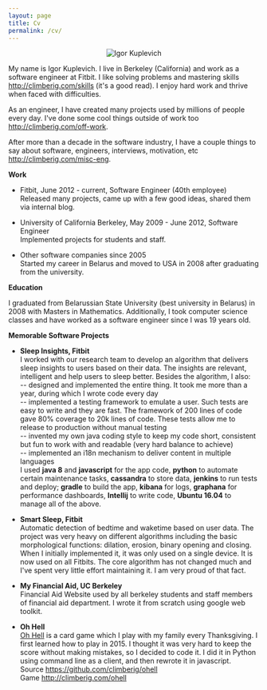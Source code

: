 ```yaml
---
layout: page
title: Cv
permalink: /cv/
---     
```

                
<center><image src="/images/me.jpg" alt="Igor Kuplevich" title="Igor Kuplevich"/></center>

My name is Igor Kuplevich. I live in Berkeley (California) and work as a software engineer at Fitbit. I like solving problems and mastering skills 
<a href="/skills" target="_blank">http://climberig.com/skills</a> (it's a good read). I enjoy hard work and thrive when faced with difficulties.

As an engineer, I have created many projects used by millions of people every day. I've done some cool things outside of work too 
<a href="/off-work" target="_blank">http://climberig.com/off-work</a>.

After more than a decade in the software industry, I have a couple things to say about software, engineers, interviews, motivation, etc 
<a href="/misc-eng" target="_blank">http://climberig.com/misc-eng</a>.

**Work**

* Fitbit, June 2012 - current, Software Engineer (40th employee)<br/>
Released many projects, came up with a few good ideas, shared them via internal blog. 

* University of California Berkeley, May 2009 - June 2012, Software Engineer<br/>
Implemented projects for students and staff.                                                            

* Other software companies since 2005<br/>
Started my career in Belarus and moved to USA in 2008 after graduating from the university.

**Education**

I graduated from Belarussian State University (best university in Belarus) in 2008 with Masters in Mathematics. Additionally, I took
computer science classes and have worked as a software engineer since I was 19 years old.

**Memorable Software Projects**

* **Sleep Insights, Fitbit**<br/>
I worked with our research team to develop an algorithm that delivers sleep insights to users based on their data. The insights are
relevant, intelligent and help users to sleep better. Besides the algorithm, I also:<br/>
-- designed and implemented the entire thing. It took me more than a year, during which I wrote code every day<br/>
-- implemented a testing framework to emulate a user. Such tests are easy to write and they are fast. The framework of 200 lines of code gave 
80% coverage to 20k lines of code. These tests allow me to release to production without manual testing<br/>
-- invented my own java coding style to keep my code short, consistent but fun to work with and readable (very hard balance to achieve)<br/>
-- implemented an i18n mechanism to deliver content in multiple languages<br/>
I used **java 8** and **javascript** for the app code, **python** to automate certain maintenance tasks, **cassandra** to store data,
**jenkins** to run tests and deploy; **gradle** to build the app, **kibana** for logs, **graphana** for performance dashboards, **Intellij**
to write code, **Ubuntu 16.04** to manage all of the above.

* **Smart Sleep, Fitbit**<br/>
Automatic detection of bedtime and waketime based on user data. The project was very heavy on different algorithms including the basic 
morphological functions: dilation, erosion, binary opening and closing. When I initially implemented it, it was only used on a single device.
It is now used on all Fitbits. The core algorithm has not changed much and I've spent very little effort maintaining it. I am very proud of that
fact.

* **My Financial Aid, UC Berkeley**<br/>
Financial Aid Website used by all berkeley students and staff members of financial aid department. I wrote it from scratch using google web toolkit.

* **Oh Hell**<br/>
<a href="https://en.wikipedia.org/wiki/Oh_Hell" target="_blank">Oh Hell</a> is a card game which I play with my family every Thanksgiving. I first learned how to play in 2015. I thought it was very hard
to keep the score without making mistakes, so I decided to code it. I did it in Python using command line as a client, and then rewrote it
in javascript. <br/>
Source <a href="https://github.com/climberig/ohell" target="_blank">https://github.com/climberig/ohell</a><br/>
Game <a href="/ohell" target="_blank">http://climberig.com/ohell</a>